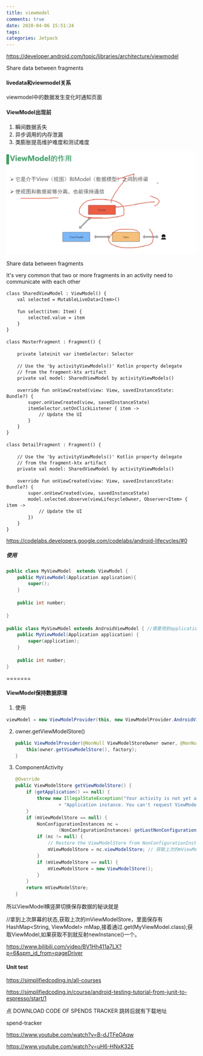 ```yaml
---
title: viewmodel
comments: true
date: 2020-04-06 15:51:24
tags:
categories: Jetpack
---
```


https://developer.android.com/topic/libraries/architecture/viewmodel



Share data between fragments

#### livedata和viewmodel关系

viewmodel中的数据发生变化时通知页面



#### ViewModel出现前

1. 瞬间数据丢失
2. 异步调用的内存泄漏
3. 类膨胀提高维护难度和测试难度





![](viewmodel/2021-08-02_8.18_viewmodel.png)

Share data between fragments

It's very common that two or more fragments in an activity need to communicate with each other

```
class SharedViewModel : ViewModel() {
    val selected = MutableLiveData<Item>()

    fun select(item: Item) {
        selected.value = item
    }
}

class MasterFragment : Fragment() {

    private lateinit var itemSelector: Selector

    // Use the 'by activityViewModels()' Kotlin property delegate
    // from the fragment-ktx artifact
    private val model: SharedViewModel by activityViewModels()

    override fun onViewCreated(view: View, savedInstanceState: Bundle?) {
        super.onViewCreated(view, savedInstanceState)
        itemSelector.setOnClickListener { item ->
            // Update the UI
        }
    }
}

class DetailFragment : Fragment() {

    // Use the 'by activityViewModels()' Kotlin property delegate
    // from the fragment-ktx artifact
    private val model: SharedViewModel by activityViewModels()

    override fun onViewCreated(view: View, savedInstanceState: Bundle?) {
        super.onViewCreated(view, savedInstanceState)
        model.selected.observe(viewLifecycleOwner, Observer<Item> { item ->
            // Update the UI
        })
    }
}
```



https://codelabs.developers.google.com/codelabs/android-lifecycles/#0



##### 使用

```java
public class MyViewModel  extends ViewModel { 
    public MyViewModel(Application application){
        super();
    }

    public int number;

}

public class MyViewModel extends AndroidViewModel { //需要用到application就用AndroidViewModel
    public MyViewModel(Application application) {
        super(application);
    }

    public int number;
}
```
=======


#### ViewModel保持数据原理

1. 使用

```java
viewModel = new ViewModelProvider(this, new ViewModelProvider.AndroidViewModelFactory(getApplication())).get(MyViewModel.class);
```



2. owner.getViewModelStore()

   ```java
   public ViewModelProvider(@NonNull ViewModelStoreOwner owner, @NonNull Factory factory) {
       this(owner.getViewModelStore(), factory);
   }
   ```

3. ComponentActivity

   ```java
   @Override
   public ViewModelStore getViewModelStore() {
       if (getApplication() == null) {
           throw new IllegalStateException("Your activity is not yet attached to the "
                   + "Application instance. You can't request ViewModel before onCreate call.");
       }
       if (mViewModelStore == null) {
           NonConfigurationInstances nc =
                   (NonConfigurationInstances) getLastNonConfigurationInstance(); //拿到上次屏幕的状态
           if (nc != null) {
               // Restore the ViewModelStore from NonConfigurationInstances
               mViewModelStore = nc.viewModelStore; // 获取上次的mViewModelStore，里面保存有HashMap<String, ViewModel> mMap
           }
           if (mViewModelStore == null) {
               mViewModelStore = new ViewModelStore();
           }
       }
       return mViewModelStore;
   }
   ```



所以ViewModel横竖屏切换保存数据的秘诀就是

//拿到上次屏幕的状态,获取上次的mViewModelStore，里面保存有HashMap<String, ViewModel> mMap,接着通过.get(MyViewModel.class);获取ViewModel,如果获取不到就反射newInstance()一个。



https://www.bilibili.com/video/BV1Hh411a7LX?p=6&spm_id_from=pageDriver





####  Unit test



https://simplifiedcoding.in/all-courses

https://simplifiedcoding.in/course/android-testing-tutorial-from-junit-to-espresso/start/1

点 DOWNLOAD CODE OF SPENDS TRACKER 跳转后就有下载地址

 spend-tracker



https://www.youtube.com/watch?v=B-dJTFeOAqw



https://www.youtube.com/watch?v=uH6-HNxK32E
